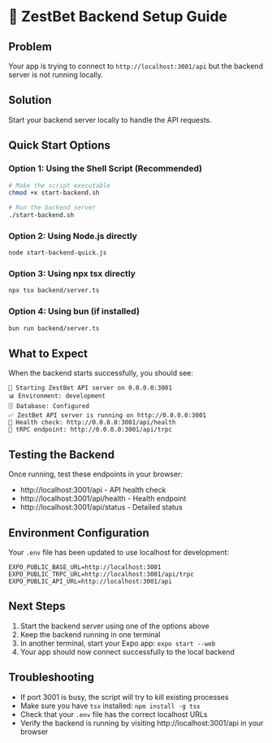 # 🚀 ZestBet Backend Setup Guide

## Problem
Your app is trying to connect to `http://localhost:3001/api` but the backend server is not running locally.

## Solution
Start your backend server locally to handle the API requests.

## Quick Start Options

### Option 1: Using the Shell Script (Recommended)
```bash
# Make the script executable
chmod +x start-backend.sh

# Run the backend server
./start-backend.sh
```

### Option 2: Using Node.js directly
```bash
node start-backend-quick.js
```

### Option 3: Using npx tsx directly
```bash
npx tsx backend/server.ts
```

### Option 4: Using bun (if installed)
```bash
bun run backend/server.ts
```

## What to Expect
When the backend starts successfully, you should see:
```
🚀 Starting ZestBet API server on 0.0.0.0:3001
📊 Environment: development
🗄️ Database: Configured
✅ ZestBet API server is running on http://0.0.0.0:3001
🔗 Health check: http://0.0.0.0:3001/api/health
🔗 tRPC endpoint: http://0.0.0.0:3001/api/trpc
```

## Testing the Backend
Once running, test these endpoints in your browser:
- http://localhost:3001/api - API health check
- http://localhost:3001/api/health - Health endpoint
- http://localhost:3001/api/status - Detailed status

## Environment Configuration
Your `.env` file has been updated to use localhost for development:
```
EXPO_PUBLIC_BASE_URL=http://localhost:3001
EXPO_PUBLIC_TRPC_URL=http://localhost:3001/api/trpc
EXPO_PUBLIC_API_URL=http://localhost:3001/api
```

## Next Steps
1. Start the backend server using one of the options above
2. Keep the backend running in one terminal
3. In another terminal, start your Expo app: `expo start --web`
4. Your app should now connect successfully to the local backend

## Troubleshooting
- If port 3001 is busy, the script will try to kill existing processes
- Make sure you have `tsx` installed: `npm install -g tsx`
- Check that your `.env` file has the correct localhost URLs
- Verify the backend is running by visiting http://localhost:3001/api in your browser
